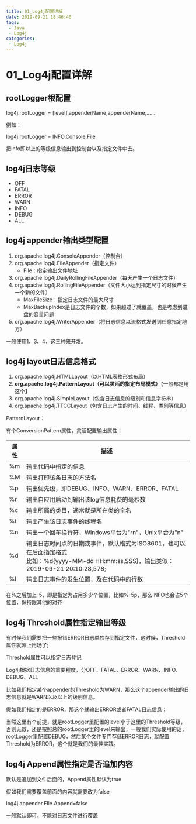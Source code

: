 ```yaml
---
title: 01_Log4j配置详解
date: 2019-09-21 18:46:40
tags: 
 - Java
 - Log4j
categories:
 - Log4j
---
```


# 01_Log4j配置详解



## rootLogger根配置

log4j.rootLogger = [level],appenderName,appenderName,......

例如：

log4j.rootLogger = INFO,Console,File

把info即以上的等级信息输出到控制台以及指定文件中去。



## log4j日志等级

- OFF
- FATAL
- ERROR
- WARN
- INFO
- DEBUG
- ALL



## log4j appender输出类型配置

1. org.apache.log4j.ConsoleAppender（控制台）
2. org.apache.log4j.FileAppender（指定文件）
   - File：指定输出文件地址
3. org.apache.log4j.DailyRollingFileAppender（每天产生一个日志文件）
4. org.apache.log4j.RollingFileAppender（文件大小达到指定尺寸的时候产生一个新的文件）
   - MaxFileSize：指定日志文件的最大尺寸
   - MaxBackupIndex是日志文件的个数，如果超过了就覆盖，也是考虑到磁盘的容量问题
5. org.apache.log4j.WriterAppender（将日志信息以流格式发送到任意指定地方）

一般使用1、3、4，这三种来开发。



## log4j layout日志信息格式

1. org.apache.log4j.HTMLLayout（以HTML表格形式布局）
2. **org.apache.log4j.PatternLayout（可以灵活的指定布局模式）**【一般都是用这个】
3. org.apache.log4j.SimpleLayout（包含日志信息的级别和信息字符串）
4. org.apache.log4j.TTCCLayout（包含日志产生的时间、线程、类别等信息）



PatternLayout：

有个ConversionPattern属性，灵活配置输出属性：

| 属性 | 描述                                                         |
| ---- | ------------------------------------------------------------ |
| %m   | 输出代码中指定的信息                                         |
| %M   | 输出打印该条日志的方法名                                     |
| %p   | 输出优先级，即DEBUG、INFO、WARN、ERROR、FATAL                |
| %r   | 输出自应用启动到输出该log信息耗费的毫秒数                    |
| %c   | 输出所属的类目，通常就是所在类的全名                         |
| %t   | 输出产生该日志事件的线程名                                   |
| %n   | 输出一个回车换行符，Windows平台为"rn"，Unix平台为"n"         |
| %d   | 输出日志时间点的日期或事件，默认格式为ISO8601，也可以在后面指定格式<br />比如：%d{yyyy-MM-dd HH:mm:ss,SSS}，输出类似：2019-09-21 20:10:28,578; |
| %l   | 输出日志事件的发生位置，及在代码中的行数                     |

在%之后加上-5，即是指定为占用多少个位置，比如%-5p，那么INFO也会占5个位置，保持跟其他的对齐



## log4j Threshold属性指定输出等级

有时候我们需要把一些报错ERROR日志单独存到指定文件，这时候，Threshold属性就派上用场了;

Threshold属性可以指定日志登记

Log4j根据日志信息的重要程度，分OFF、FATAL、ERROR、WARN、INFO、DEBUG、ALL

比如我们指定某个appender的Threshold为WARN，那么这个appender输出的日志信息就是WARN以及以上的级别信息。

假如我们指定的是ERROR，那这个就输出ERROR或者FATAL日志信息；

当然这里有个前提，就是rootLogger里配置的level小于这里的Threshold等级，否则无效，还是按照总的rootLogger里的level来输出，一般我们实际使用的话，rootLogger里配置DEBUG，然后某个文件专门存储ERROR日志，就配置Threshold为ERROR，这个就是我们的最佳实践。



## log4j Append属性指定是否追加内容

默认是追加到文件后面的，Append属性默认为true

假如我们需要覆盖前面的内容就需要改为false

log4j.appender.FIle.Append=false

一般默认即可，不能对日志文件进行覆盖

